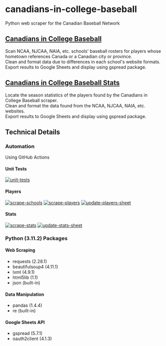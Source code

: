 # canadians-in-college-baseball
Python web scraper for the Canadian Baseball Network

## [Canadians in College Baseball](https://www.canadianbaseballnetwork.com/canadian-baseball-network-canadians-in-college)
Scan NCAA, NJCAA, NAIA, etc. schools' baseball rosters for players whose hometown references Canada or a Canadian city or province.<br>
Clean and format data due to differences in each school's website formats.<br>
Export results to Google Sheets and display using gspread package.

## [Canadians in College Baseball Stats](https://www.canadianbaseballnetwork.com/canadians-in-college-stats)
Locate the season statistics of the players found by the Canadians in College Baseball scraper.<br>
Clean and format the data found from the NCAA, NJCAA, NAIA, etc. websites.<br>
Export results to Google Sheets and display using gspread package.

## Technical Details
### Automation
Using GitHub Actions
#### Unit Tests
[![unit-tests](https://github.com/peteb206/canadians-in-college-baseball/actions/workflows/unit-tests.yml/badge.svg)](https://github.com/peteb206/canadians-in-college-baseball/actions/workflows/unit-tests.yml)
#### Players
[![scrape-schools](https://github.com/peteb206/canadians-in-college-baseball/actions/workflows/scrape-schools.yml/badge.svg)](https://github.com/peteb206/canadians-in-college-baseball/actions/workflows/scrape-schools.yml)
[![scrape-players](https://github.com/peteb206/canadians-in-college-baseball/actions/workflows/scrape-players.yml/badge.svg)](https://github.com/peteb206/canadians-in-college-baseball/actions/workflows/scrape-players.yml)
[![update-players-sheet](https://github.com/peteb206/canadians-in-college-baseball/actions/workflows/update-players-sheet.yml/badge.svg)](https://github.com/peteb206/canadians-in-college-baseball/actions/workflows/update-players-sheet.yml)
#### Stats
[![scrape-stats](https://github.com/peteb206/canadians-in-college-baseball/actions/workflows/scrape-stats.yml/badge.svg)](https://github.com/peteb206/canadians-in-college-baseball/actions/workflows/scrape-stats.yml)
[![update-stats-sheet](https://github.com/peteb206/canadians-in-college-baseball/actions/workflows/update-stats-sheet.yml/badge.svg)](https://github.com/peteb206/canadians-in-college-baseball/actions/workflows/update-stats-sheet.yml)

### Python (3.11.2) Packages
#### Web Scraping
- requests (2.28.1)
- beautifulsoup4 (4.11.1)
- lxml (4.9.1)
- html5lib (1.1)
- json (built-in)

#### Data Manipulation
- pandas (1.4.4)
- re (built-in)

#### Google Sheets API
- gspread (5.7.1)
- oauth2client (4.1.3)